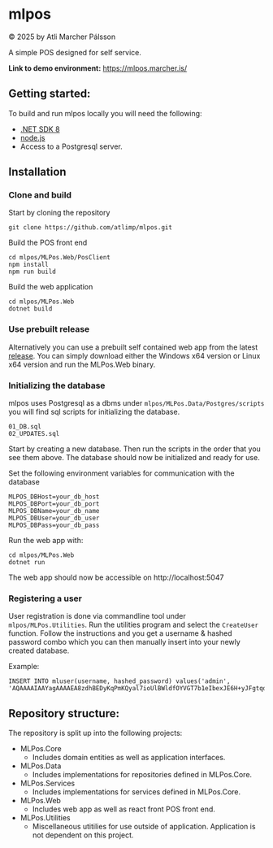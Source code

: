 # mlpos


&copy; 2025 by Atli Marcher Pálsson

A simple POS designed for self service.

**Link to demo environment:** https://mlpos.marcher.is/

## Getting started:
To build and run mlpos locally you will need the following:

  * [.NET SDK 8](https://dotnet.microsoft.com/download/dotnet/8.0)
  * [node.js](https://nodejs.org/en)
  * Access to a Postgresql server.

## Installation
### Clone and build
Start by cloning the repository
```
git clone https://github.com/atlimp/mlpos.git
```

Build the POS front end
```
cd mlpos/MLPos.Web/PosClient
npm install
npm run build
```
Build the web application
```
cd mlpos/MLPos.Web
dotnet build
```

### Use prebuilt release
Alternatively you can use a prebuilt self contained web app from the latest [release](https://github.com/atlimp/mlpos/releases/latest).  You can simply download either the Windows x64 version or Linux x64 version and run the MLPos.Web binary.

### Initializing the database
mlpos uses Postgresql as a dbms under `mlpos/MLPos.Data/Postgres/scripts` you will find sql scripts for initializing the database.
```
01_DB.sql
02_UPDATES.sql
```
Start by creating a new database.
Then run the scripts in the order that you see them above.  The database should now be initialized and ready for use.

Set the following environment variables for communication with the database
```
MLPOS_DBHost=your_db_host
MLPOS_DBPort=your_db_port
MLPOS_DBName=your_db_name
MLPOS_DBUser=your_db_user
MLPOS_DBPass=your_db_pass
```

Run the web app with:
```
cd mlpos/MLPos.Web
dotnet run
```

The web app should now be accessible on http://localhost:5047

### Registering a user
User registration is done via commandline tool under `mlpos/MLPos.Utilities`.  Run the utilities program and select the `CreateUser` function.  Follow the instructions and you get a username & hashed password combo which you can then manually insert into your newly created database.

Example:
```
INSERT INTO mluser(username, hashed_password) values('admin', 'AQAAAAIAAYagAAAAEA8zdhBEDyKqPmKQyal7ioUlBWldfOYVGT7b1eIbexJE6H+yJFgtqdXTHr4KhAw+yg==');
```

## Repository structure:
The repository is split up into the following projects:
 * MLPos.Core
    * Includes domain entities as well as application interfaces.
 * MLPos.Data
    * Includes implementations for repositories defined in MLPos.Core.
 * MLPos.Services
    * Includes implementations for services defined in MLPos.Core.
 * MLPos.Web
    * Includes web app as well as react front POS front end.
 * MLPos.Utilities
    * Miscellaneous utitilies for use outside of application.  Application is not dependent on this project.
